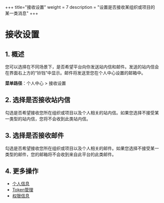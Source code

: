 +++
title="接收设置"
weight = 7
description = "设置是否接收某组织或项目的某一类消息"
+++

# 接收设置

## 1. 概述

您可以选择在不同场景下，是否希望平台向你发送站内信和邮件。发送的站内信会在界面右上方的“铃铛”中显示。邮件将发送至您在个人中心设置的邮箱中。

**菜单路径**：个人中心 > 接收设置  

## 2. 选择是否接收站内信

勾选是否希望接收您所在组织或项目以及个人相关的站内信。如果您选择不接受某一类型的站内信，您将不会收到此类站内信。

## 3. 选择是否接收邮件

勾选是否希望接收您所在组织或项目以及个人相关的邮件。如果您选择不接受某一类型的邮件，您的邮箱将不会收到来自此平台的此类邮件。

## 4. 更多操作

- [个人信息](../information)
- [Token管理](../token)
- [权限信息](../role-info)